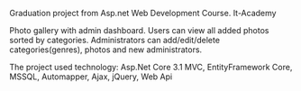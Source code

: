 Graduation project
from Asp.net Web Development Course. It-Academy

Photo gallery with admin dashboard. Users can view all added photos sorted by categories. Administrators can add/edit/delete categories(genres), photos and new administrators.

The project used technology: Asp.Net Core 3.1 MVC, EntityFramework Core, MSSQL, Automapper, Ajax, jQuery, Web Api
